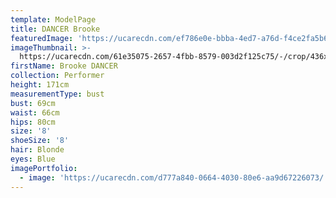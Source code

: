 ```yaml
---
template: ModelPage
title: DANCER Brooke
featuredImage: 'https://ucarecdn.com/ef786e0e-bbba-4ed7-a76d-f4ce2fa5b625/'
imageThumbnail: >-
  https://ucarecdn.com/61e35075-2657-4fbb-8579-003d2f125c75/-/crop/436x515/0,91/-/preview/
firstName: Brooke DANCER
collection: Performer
height: 171cm
measurementType: bust
bust: 69cm
waist: 66cm
hips: 80cm
size: '8'
shoeSize: '8'
hair: Blonde
eyes: Blue
imagePortfolio:
  - image: 'https://ucarecdn.com/d777a840-0664-4030-80e6-aa9d67226073/'
---
```


